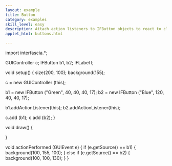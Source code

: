 ```yaml
---
layout: example
title: Button
category: examples
skill_level: easy
description: Attach action listeners to IFButton objects to react to click events
applet_html: buttons.html

---
```

import interfascia.*;

GUIController c;
IFButton b1, b2;
IFLabel l;

void setup() {
  size(200, 100);
  background(155);
  
  c = new GUIController (this);
  
  b1 = new IFButton ("Green", 40, 40, 40, 17);
  b2 = new IFButton ("Blue", 120, 40, 40, 17);

  b1.addActionListener(this);
  b2.addActionListener(this);

  c.add (b1);
  c.add (b2);
}

void draw() {

}

void actionPerformed (GUIEvent e) {
  if (e.getSource() == b1) {
    background(100, 155, 100);
  } else if (e.getSource() == b2) {
    background(100, 100, 130);
  }
}
